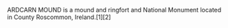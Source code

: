 ARDCARN MOUND is a mound and ringfort and National Monument located in County Roscommon, Ireland.[1][2]
